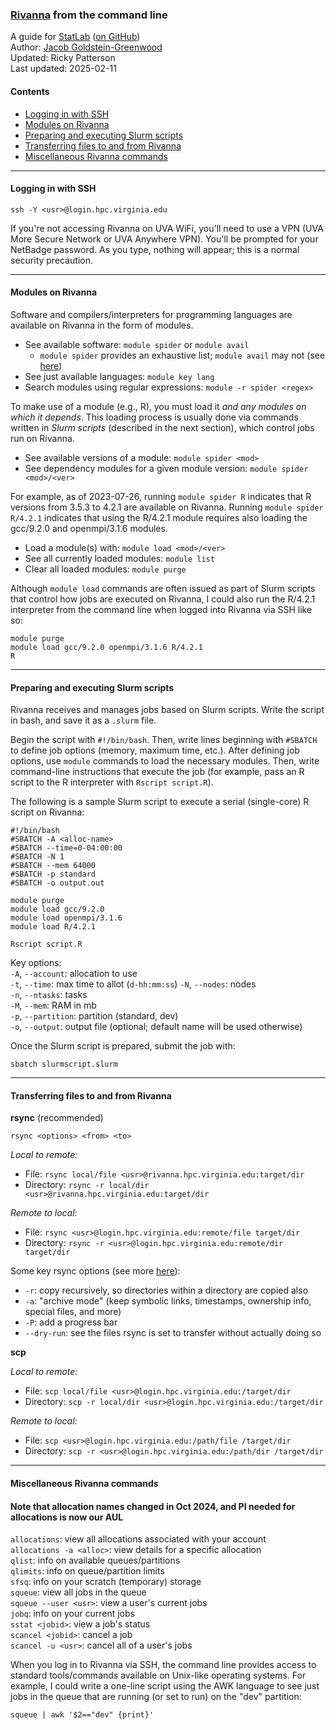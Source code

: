 ### [Rivanna](https://www.rc.virginia.edu/userinfo/rivanna/overview/) from the command line
A guide for [StatLab](https://data.library.virginia.edu/statlab/) ([on GitHub](https://github.com/uvastatlab))<br>
Author: [Jacob Goldstein-Greenwood](https://github.com/jacob-gg)<br>
Updated: Ricky Patterson<br>
Last updated: 2025-02-11

#### Contents
- [Logging in with SSH](#logging-in-with-ssh)  
- [Modules on Rivanna](#modules-on-rivanna)
- [Preparing and executing Slurm scripts](#preparing-and-executing-slurm-scripts)  
- [Transferring files to and from Rivanna](#transferring-files-to-and-from-rivanna)  
- [Miscellaneous Rivanna commands](#miscellaneous-rivanna-commands)  

---
#### Logging in with SSH

`ssh -Y <usr>@login.hpc.virginia.edu`

If you're not accessing Rivanna on UVA WiFi, you'll need to use a VPN (UVA More Secure Network or UVA Anywhere VPN). You'll be prompted for your NetBadge password. As you type, nothing will appear; this is a normal security precaution.

---
#### Modules on Rivanna

Software and compilers/interpreters for programming languages are available on Rivanna in the form of modules.

- See available software: `module spider` or `module avail`
  - `module spider` provides an exhaustive list; `module avail` may not (see [here](https://lmod.readthedocs.io/en/latest/135_module_spider.html))
- See just available languages: `module key lang`
- Search modules using regular expressions: `module -r spider <regex>`

To make use of a module (e.g., R), you must load it _and any modules on which it depends_. This loading process is usually done via commands written in _Slurm scripts_ (described in the next section), which control jobs run on Rivanna.

- See available versions of a module: `module spider <mod>`
- See dependency modules for a given module version: `module spider <mod>/<ver>`

For example, as of 2023-07-26, running `module spider R` indicates that R versions from 3.5.3 to 4.2.1 are available on Rivanna. Running `module spider R/4.2.1` indicates that using the R/4.2.1 module requires also loading the gcc/9.2.0 and openmpi/3.1.6 modules.

- Load a module(s) with: `module load <mod>/<ver>`
- See all currently loaded modules: `module list`
- Clear all loaded modules: `module purge`

Although `module load` commands are often issued as part of Slurm scripts that control how jobs are executed on Rivanna, I could also run the R/4.2.1 interpreter from the command line when logged into Rivanna via SSH like so:

```
module purge
module load gcc/9.2.0 openmpi/3.1.6 R/4.2.1
R
```

---
#### Preparing and executing Slurm scripts

Rivanna receives and manages jobs based on Slurm scripts. Write the script in bash, and save it as a `.slurm` file.

Begin the script with `#!/bin/bash`. Then, write lines beginning with `#SBATCH` to define job options (memory, maximum time, etc.). After defining job options, use `module` commands to load the necessary modules. Then, write command-line instructions that execute the job (for example, pass an R script to the R interpreter with `Rscript script.R`).

The following is a sample Slurm script to execute a serial (single-core) R script on Rivanna:

```
#!/bin/bash
#SBATCH -A <alloc-name>
#SBATCH --time=0-04:00:00
#SBATCH -N 1
#SBATCH --mem 64000
#SBATCH -p standard
#SBATCH -o output.out

module purge
module load gcc/9.2.0
module load openmpi/3.1.6
module load R/4.2.1

Rscript script.R
```

Key options:  
`-A`, `--account`: allocation to use  
`-t`, `--time`: max time to allot (`d-hh:mm:ss`)
`-N`, `--nodes`: nodes  
`-n`, `--ntasks`: tasks  
`-M`, `--mem`: RAM in mb  
`-p`, `--partition`: partition (standard, dev)  
`-o`, `--output`: output file (optional; default name will be used otherwise)

Once the Slurm script is prepared, submit the job with:

`sbatch slurmscript.slurm`

---
#### Transferring files to and from Rivanna

**rsync** (recommended)

`rsync <options> <from> <to>`

_Local to remote:_
- File: `rsync local/file <usr>@rivanna.hpc.virginia.edu:target/dir`
- Directory: `rsync -r local/dir <usr>@rivanna.hpc.virginia.edu:target/dir`

_Remote to local:_
- File: `rsync <usr>@login.hpc.virginia.edu:remote/file target/dir`
- Directory: `rsync -r <usr>@login.hpc.virginia.edu:remote/dir target/dir`

Some key rsync options (see more [here](https://download.samba.org/pub/rsync/rsync.1)):
- `-r`: copy recursively, so directories within a directory are copied also
- `-a`: "archive mode" (keep symbolic links, timestamps, ownership info, special files, and more)
- `-P`: add a progress bar
- `--dry-run`: see the files rsync is set to transfer without actually doing so

**scp**

_Local to remote:_  
- File: `scp local/file <usr>@login.hpc.virginia.edu:/target/dir`  
- Directory: `scp -r local/dir <usr>@login.hpc.virginia.edu:/target/dir`

_Remote to local:_  
- File: `scp <usr>@login.hpc.virginia.edu:/path/file /target/dir`  
- Directory: `scp -r <usr>@login.hpc.virginia.edu:/path/dir /target/dir`

---
#### Miscellaneous Rivanna commands
#### Note that allocation names changed in Oct 2024, and PI needed for allocations is now our AUL

`allocations`: view all allocations associated with your account  
`allocations -a <alloc>`: view details for a specific allocation  
`qlist`: info on available queues/partitions  
`qlimits`: info on queue/partition limits  
`sfsq`: info on your scratch (temporary) storage  
`squeue`: view all jobs in the queue  
`squeue --user <usr>`: view a user's current jobs  
`jobq`: info on your current jobs  
`sstat <jobid>`: view a job's status  
`scancel <jobid>`: cancel a job  
`scancel -u <usr>`: cancel all of a user's jobs

When you log in to Rivanna via SSH, the command line provides access to standard tools/commands available on Unix-like operating systems. For example, I could write a one-line script using the AWK language to see just jobs in the queue that are running (or set to run) on the "dev" partition:

`squeue | awk '$2=="dev" {print}'`

